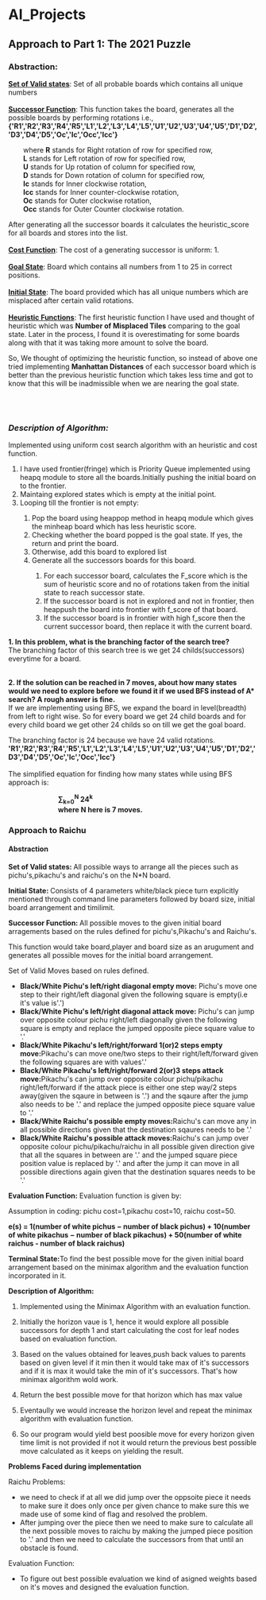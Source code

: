 # AI_Projects

## Approach to Part 1: The 2021 Puzzle

<h3>Abstraction:</h3>
<u><b>Set of Valid states</b></u>: Set of all probable boards which contains all unique numbers<br><br>
<u><b>Successor Function</b></u>: This function takes the board, generates all the possible boards by performing rotations i.e.,<b>{'R1','R2','R3','R4','R5','L1','L2','L3','L4','L5','U1','U2','U3','U4','U5','D1','D2','D3','D4','D5','Oc','Ic','Occ','Icc'}</b><br>
<p style="margin-left: 30px;">  where <b>R</b> stands for Right rotation of row for specified row,<br>
      <b>L</b> stands for Left rotation of row for specified row,<br>
      <b>U</b> stands for Up rotation of column for specified row,<br>
      <b>D</b> stands for Down rotation of column for specified row,<br>
      <b>Ic</b> stands for Inner clockwise rotation,<br>
      <b>Icc</b> stands for Inner counter-clockwise rotation,<br>
      <b>Oc</b> stands for Outer clockwise rotation,<br>
      <b>Occ</b> stands for Outer Counter clockwise rotation.<br></p>
After generating all the successor boards it calculates the heuristic_score for all boards and stores into the list.<br><br>
<u><b>Cost Function</b></u>: The cost of a generating successor is uniform: 1.<br><br>
<u><b>Goal State</b></u>: Board which contains all numbers from 1 to 25 in correct positions.<br><br>
<u><b>Initial State</b></u>: The board provided which has all unique numbers which are misplaced after certain valid rotations.<br><br>
<u><b>Heuristic Functions</b></u>: The first heuristic function I have used and thought of heuristic which was <b>Number of Misplaced Tiles</b> comparing to the goal state. Later in the process, I found it is overestimating for some boards along with that it was taking more amount to solve the board.

So, We thought of optimizing the heuristic function, so instead of above one tried implementing <b>Manhattan Distances</b> of each successor board which is better than the previous heuristic function which takes less time and got to know that this will be inadmissible when we are nearing the goal state.<br><br>

<br>
<i><h3>Description of Algorithm:</h3></i>
Implemented using uniform cost search algorithm with an heuristic and cost function.
<ol>
<li>I have used frontier(fringe) which is Priority Queue implemented using heapq module to store all the boards.Initially pushing the initial board on to the frontier.</li>
<li>Maintaing explored states which is empty at the initial point.</li>
<li>Looping till the frontier is not empty:</li>
<ol><li>Pop the board using heappop method in heapq module which gives the minheap board which has less heuristic score.</li>
<li>Checking whether the board popped is the goal state. If yes, the return and print the board.</li>
<li>Otherwise, add this board to explored list</li>
<li>Generate all the successors boards for this board.</li>

<ol>
<li>For each successor board, calculates the F_score which is the sum of heuristic score and no of rotations taken from the initial state to reach successor state.</li>
<li>If the successor board is not in explored and not in frontier, then heappush the board into frontier with f_score of that board.</li>
<li>If the successor board is in frontier with high f_score then the current successor board, then replace it with the current board.</li>
</ol></ol>
</ol></ol>

<b>1. In this problem, what is the branching factor of the search tree?</b><br>
The branching factor of this search tree is we get 24 childs(successors) everytime for a board.<br><br>

<b>2. If the solution can be reached in 7 moves, about how many states would we need to explore before we found it if we used BFS instead of A* search? A rough answer is fine.</b><br>
If we are implementing using BFS, we expand the board in level(breadth) from left to right wise. So for every board we get 24 child boards and for every child board we get other 24 childs so on till we get the goal board.

The branching factor is 24 because we have 24 valid rotations.<br>
<b>'R1','R2','R3','R4','R5','L1','L2','L3','L4','L5','U1','U2','U3','U4','U5','D1','D2','D3','D4','D5','Oc','Ic','Occ','Icc'}</b><br>
<br>
The simplified equation for finding how many states while using BFS approach is:
<br><p style="margin-left: 100px;"><b>
&sum;<sub>k=0</sub><sup>N</sup> 24<sup>k</sup>
    <br>where N here is 7 moves.</b>
</p>

<h3>Approach to Raichu</h3>
<h4>Abstraction</h4>
<p><b>Set of Valid states: </b>All possible ways to arrange all the pieces such as pichu's,pikachu's and raichu's on the N*N board.<p>
<p><b>Initial State: </b> Consists of 4 parameters white/black piece turn explicitly mentioned through command line parameters followed by board size, initial board arrangement and timilimit.</p>
<p><b>Successor Function: </b>All possible moves to the given initial board arragements based on the rules defined for pichu's,Pikachu's and Raichu's.</p>
<p>This function would take board,player and board size as an arugument and generates all possible moves for the initial board arrangement.</p>
<p>Set of Valid Moves based on rules defined.</p>
<ul Type='disc'>
  <li><b>Black/White Pichu's left/right diagonal empty move:</b> Pichu's move one step to their right/left diagonal given the following square is empty(i.e it's value is'.')</li>
  <li><b>Black/White Pichu's left/right diagonal attack move:</b> Pichu's can jump over opposite colour pichu right/left diagonally given the following square is empty and replace the jumped opposite piece square value to '.'</li>
  <li><b>Black/White Pikachu's left/right/forward 1(or)2 steps empty move:</b>Pikachu's can move one/two steps to their right/left/forward given the following squares are with values'.'</li>
  <li><b>Black/White Pikachu's left/right/forward 2(or)3 steps attack move:</b>Pikachu's can jump over opposite colour pichu/pikachu right/left/forward if the attack piece is either one step way/2 steps away(given the sqaure in between is '.') and the sqaure after the jump also needs to be '.' and replace the jumped opposite piece square value to '.'</li>
  <li><b>Black/White Raichu's possible empty moves:</b>Raichu's can move any in all possible directions given that the destination sqaures needs to be '.'
  <li><b>Black/White Raichu's possible attack moves:</b>Raichu's can jump over opposite colour pichu/pikachu/raichu in all possible given direction give that all the squares in between are '.' and the jumped square piece position value is replaced by '.' and after the jump it can move in all possible directions again given that the destination squares needs to be '.'
</ul>
<p><b>Evaluation Function:</b> Evaluation function is given by:
  <p>Assumption in coding: pichu cost=1,pikachu cost=10, raichu cost=50.
  <p><b>e(s) = 1(number of white pichus − number of black pichus) + 10(number of white pikachus − number of black pikachus) + 50(number of white raichus - number of black raichus)</b></p>
 <p><b>Terminal State:</b>To find the best possible move for the given initial board arrangement based on the minimax algorithm and the evaluation function incorporated in it.</p>
 <p><b>Description of Algorithm:</b></p>
 <ol>
  <li>Implemented using the Minimax Algorithm with an evaluation function.</p></li>
  <li>Initially the horizon vaue is 1, hence it would explore all possible successors for depth 1 and start calculating the cost for leaf nodes based on evaluation function.</p></li>
  <li>Based on the values obtained for leaves,push back values to parents based on given level if it min then it would take max of it's successors and if it is max it would take the min of it's successors. That's how minimax algorithm wold work.</p></li>
 <li>Return the best possible move for that horizon which has max value</p></li>
  <li>Eventaully we would increase the horizon level and repeat the minimax algorithm with evaluation function.</p></li>
  <li><p>So our program would yield best poosible move for every horizon given time limit is not provided if not it would return the previous best possible move calculated as it keeps on yielding the result.</p></li>
  </ol>
  
<p><b>Problems Faced during implementation</b><p>
  <p>Raichu Problems:</p>
  <ul>
    <li>we need to check if at all we did jump over the oppsoite piece it needs to make sure it does only once per given chance to make sure this we made use of some kind of flag and resolved the problem.</li>
    <li>After jumping over the piece then we need to make sure to calculate all the next possible moves to raichu by making the jumped piece position to '.' and then we need to calculate the successors from that until an obstacle is found.</li>
  </ul
  <ul>
    <p>Evaluation Function:</p>
      <ul>
        <li>To figure out best possible evaluation we kind of asigned weights based on it's moves and designed the evaluation function.</li>
  </ul>


